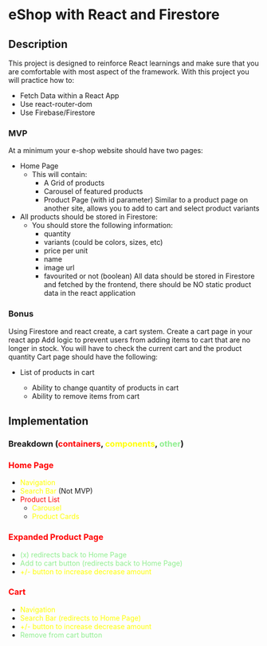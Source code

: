 # eShop with React and Firestore

## Description

This project is designed to reinforce React learnings and make sure that you are comfortable with most aspect of the framework.
With this project you will practice how to:

-   Fetch Data within a React App
-   Use react-router-dom
-   Use Firebase/Firestore

### MVP

At a minimum your e-shop website should have two pages:

-   Home Page
    -   This will contain:
        -   A Grid of products
        -   Carousel of featured products
        -   Product Page (with id parameter) Similar to a product page on another site, allows you to add to cart and select product variants
-   All products should be stored in Firestore:
    -   You should store the following information:
        -   quantity
        -   variants (could be colors, sizes, etc)
        -   price per unit
        -   name
        -   image url
        -   favourited or not (boolean)
            All data should be stored in Firestore and fetched by the frontend, there should be NO static product data in the react application

### Bonus

Using Firestore and react create, a cart system. Create a cart page in your react app Add logic to prevent users from adding items to cart that are no longer in stock. You will have to check the current cart and the product quantity Cart page should have the following:

-   List of products in cart

    -   Ability to change quantity of products in cart
    -   Ability to remove items from cart

## Implementation

<style>
  red {color: red}
  yellow {color: yellow}
  green {color: lightgreen}
</style>

### Breakdown (<red>containers</red>, <yellow>components</yellow>, <green>other</green>)

### <red>Home Page</red>

-   <yellow>Navigation</yellow>
-   <yellow>Search Bar</yellow> (Not MVP)
-   <red>Product List</red>
    -   <yellow>Carousel</yellow>
    -   <yellow>Product Cards</yellow>

### <red>Expanded Product Page</red>

-   <green>(x) redirects back to Home Page</green>
-   <green>Add to cart button (redirects back to Home Page)</green>
-   <yellow>+/- button to increase decrease amount</yellow>

### <red>Cart</red>

-   <yellow>Navigation</yellow>
-   <yellow>Search Bar (redirects to Home Page)</yellow>
-   <yellow>+/- button to increase decrease amount</yellow>
-   <green>Remove from cart button</green>

